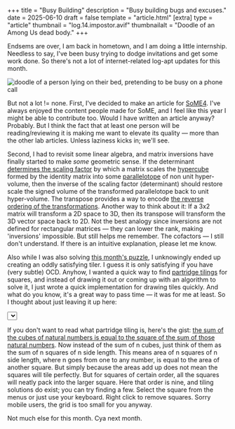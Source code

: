 +++
title = "Busy Building"
description = "Busy building bugs and excuses."
date = 2025-06-10
draft = false
template = "article.html"
[extra]
type = "article"
thumbnail = "log.14.impostor.avif"
thumbnailalt = "Doodle of an Among Us dead body."
+++

Endsems are over, I am back in hometown, and I am doing a little internship. Needless to say, I've been busy trying to dodge invitations and get some work done. So there's not a lot of internet-related log-apt updates for this month.

![doodle of a person lying on their bed, pretending to be busy on a phone call](/media/log/sleeping-calling.avif)

But not a lot != none. First, I've decided to make an article for [SoME4](https://some.3b1b.co/). I've always enjoyed the content people made for SoME, and I feel like this year I might be able to contribute too. Would I have written an article anyway? Probably. But I think the fact that at least one person will be reading/reviewing it is making me want to elevate its quality — more than the other lab articles. Unless laziness kicks in; we'll see.

Second, I had to revisit some linear algebra, and matrix inversions have finally started to make *some* geometric sense. If the determinant [determines the scaling factor](https://www.youtube.com/watch?v=Ip3X9LOh2dk) by which a matrix scales the [hypercube](https://en.wikipedia.org/wiki/Hypercube) formed by the identity matrix into some [parallelotope](https://en.wikipedia.org/wiki/Parallelepiped#Parallelotope) of non unit hyper-volume, then the inverse of the scaling factor (determinant) should restore scale the signed volume of the transformed parallelotope back to unit hyper-volume. The transpose provides a way to encode [the reverse ordering of the transformations](https://math.stackexchange.com/a/37402). Another way to think about it: If a 3x2 matrix will transform a 2D space to 3D, then its transpose will transform the 3D vector space back to 2D. Not the best analogy since inversions are not defined for rectangular matrices — they can lower the rank, making 'inversions' impossible. But still helps me remember. The cofactors — I still don't understand. If there is an intuitive explanation, please let me know.

Also while I was also solving [this month's puzzle](https://www.janestreet.com/puzzles/some-ones-somewhere-index/), I unknowingly ended up creating an oddly satisfying tiler. I guess it is only satisfying if you have (very subtle) OCD. Anyhow, I wanted a quick way to find [partridge tilings](https://erich-friedman.github.io/mathmagic/0802.html) for squares, and instead of drawing it out or coming up with an algorithm to solve it, I just wrote a quick implementation for drawing tiles quickly. And what do you know, it's a great way to pass time — it was for me at least. So I thought about just leaving it up here:

<canvas id="canvasPartridge"></canvas>
<canvas id="canvasPartridgeSelection"></canvas>
<select id="selectPartridge"></select>

If you don't want to read what partridge tiling is, here's the gist: [the sum of the cubes of natural numbers is equal to the square of the sum of those natural numbers](https://www.youtube.com/watch?v=BP6bLvfl0V0). Now instead of the sum of n cubes, just think of them as the sum of n squares of n side length. This means area of n squares of n side length, where n goes from one to any number, is equal to the area of another square. But simply because the areas add up does not mean the squares will tile perfectly. But for squares of certain order, all the squares will neatly pack into the larger square. Here that order is nine, and tiling solutions do exist; you can try finding a few. Select the square from the menus or just use your keyboard. Right click to remove squares. Sorry mobile users, the grid is too small for you anyway.

Not much else for this month. Cya next month.

<script>
{{ loadData(path="/scripts/14-busy-building.js") }}
</script>
